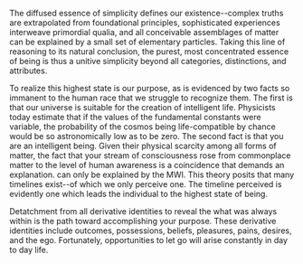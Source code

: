 The diffused essence of simplicity defines our existence--complex truths are extrapolated from foundational principles, sophisticated experiences interweave primordial qualia, and all conceivable assemblages of matter can be explained by a small set of elementary particles. Taking this line of reasoning to its natural conclusion, the purest, most concentrated essence of being is thus a unitive simplicity beyond all categories, distinctions, and attributes. 

To realize this highest state is our purpose, as is evidenced by two facts so immanent to the human race that we struggle to recognize them. The first is that our universe is suitable for the creation of intelligent life. Physicists today estimate that if the values of the fundamental constants were variable, the probability of the cosmos being life-compatible by chance would be so astronomically low as to be zero. The second fact is that you are an intelligent being. Given their physical scarcity among all forms of matter, the fact that your stream of consciousness rose from commonplace matter to the level of human awareness is a coincidence that demands an explanation. can only be explained by the MWI. This theory posits that many timelines exist--of which we only perceive one. The timeline perceived is evidently one which leads the individual to the highest state of being.

Detatchment from all derivative identities to reveal the what was always within is the path toward accomplishing your purpose. These derivative identities include outcomes, possessions, beliefs, pleasures, pains, desires, and the ego. Fortunately, opportunities to let go will arise constantly in day to day life.
